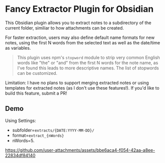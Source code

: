 # Fancy Extractor Plugin for Obsidian

This Obsidian plugin allows you to extract notes to a subdirectory of the current folder, similiar to how attachments can be created.

For faster extraction, users may also define default name formats for new notes, using the first N words from the selected text as well as the date/time as variables.

> This plugin uses npm's `stopword` module to strip very common English words like "the" or "and" from the first N words for the note name, as I've found this leads to more descriptive names. The list of stopwords can be customized.

Limitation: I have no plans to support merging extracted notes or using templates for extracted notes (as I don't use these features!). If you'd like to build this feature, submit a PR!

## Demo

Using Settings: 
* subfolder=`extracts/{DATE:YYYY-MM-DD}/`
* format=`extract_{nWords}`
* nWords=5.

https://github.com/user-attachments/assets/bbe6aca4-f054-42aa-a8ee-22834df84140

